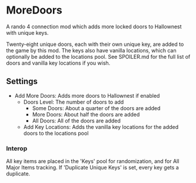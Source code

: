 ﻿# MoreDoors

A rando 4 connection mod which adds more locked doors to Hallownest with unique keys.

Twenty-eight unique doors, each with their own unique key, are added to the game by this mod.
The keys also have vanilla locations, which can optionally be added to the locations pool.
See SPOILER.md for the full list of doors and vanilla key locations if you wish.

## Settings

* Add More Doors: Adds more doors to Hallownest if enabled
  * Doors Level: The number of doors to add
    * Some Doors: About a quarter of the doors are added
    * More Doors: About half the doors are added
    * All Doors: All of the doors are added
  * Add Key Locations: Adds the vanilla key locations for the added doors to the locations pool

### Interop

All key items are placed in the 'Keys' pool for randomization, and for All Major Items tracking.
If 'Duplicate Unique Keys' is set, every key gets a duplicate.